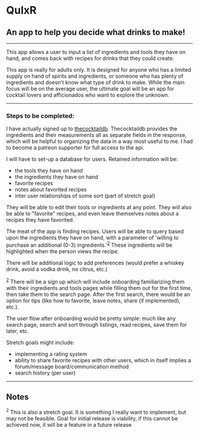 # QuIxR
## An app to help you decide what drinks to make!
---

This app allows a user to input a list of ingredients and tools they have on hand,
and comes back with recipes for drinks that they could create.

This app is really for adults only. It is designed for anyone who has a 
limited supply on hand of spirits and ingredients, or someone who has plenty of 
ingredients and doesn't know what type of drink to make. While the main focus
will be on the average user, the ultimate goal will be an app for cocktail 
lovers and afficionados who want to explore the unknown.

---

### Steps to be completed:

I have actually signed up to [thecocktaildb](https://www.thecocktaildb.com/). 
Thecocktaildb provides the ingredients and their measurements all as separate fields
in the response, which will be helpful to organizing the data in a way most useful to me.
I had to become a patreon supporter for full access to the api.

I will have to set-up a database for users. Retained information will be:
- the tools they have on hand 
- the ingredients they have on hand
- favorite recipes
- notes about favorited recipes
- inter user relationships of some sort (part of stretch goal)

They will be able to edit their tools or ingredients at any point. They will also be 
able to "favorite" recipes, and even leave themselves notes about a recipes they have favorited. 


The meat of the app is finding recipes. Users will be able to query based upon the 
ingredients they have on hand, with a parameter of 'willing to purchase an additional 
(0-3) ingredients.'<sup>[2](#notes)</sup> These ingredients will be highlighted when the person views the recipe.

There will be additional logic to add preferences (would prefer a whiskey drink, avoid a 
vodka drink, no citrus, etc.)

<sup>[2](#notes)</sup> There will be a sign up which will include onboarding familiarizing them with their 
ingredients and tools pages while filling them out for the first time, then take them 
to the search page. After the first search, there would be an option for tips (like 
how to favorite, leave notes, share (if implemented), etc.).

The user flow after onboarding would be pretty simple: much like any search page, search and sort through listings, read recipes, save them for later, etc.

Stretch goals might include:
- implementing a rating system
- ability to share favorite recipes with other users, which in itself implies a forum/message board/communication method
- search history (per user)

---

## Notes

<sup>2</sup> This is also a stretch goal. It is something I really want to implement, but may not be feasible. Goal for initial release is viability, if this cannot be achieved now, it will be a feature in a future release
